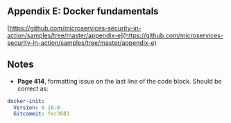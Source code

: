 ## Appendix E: Docker fundamentals

[https://github.com/microservices-security-in-action/samples/tree/master/appendix-e](https://github.com/microservices-security-in-action/samples/tree/master/appendix-e)

## Notes

* **Page 414**, formatting issue on the last line of the code block. Should be correct as: 
```yaml
docker-init:
  Version: 0.18.0
  Gitcommit: fec3683
```
